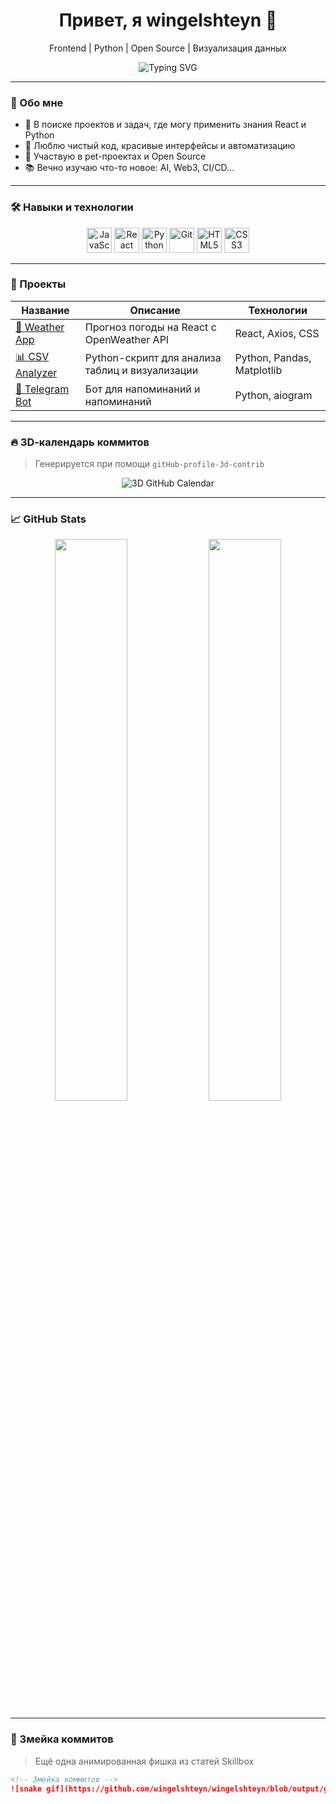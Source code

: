<!-- Приветствие -->
<h1 align="center">Привет, я wingelshteyn 👋</h1>
<p align="center">Frontend | Python | Open Source | Визуализация данных</p>

<!-- Анимированная заставка -->
<p align="center">
  <img src="https://readme-typing-svg.herokuapp.com?font=Fira+Code&size=24&pause=1000&center=true&width=435&lines=Добро+пожаловать+на+мой+GitHub!;Я+люблю+кодить+и+учиться+новому;Пишу+на+Python+и+JavaScript" alt="Typing SVG" />
</p>

---

### 🧠 Обо мне

- 💼 В поиске проектов и задач, где могу применить знания React и Python  
- 🧰 Люблю чистый код, красивые интерфейсы и автоматизацию  
- 🧪 Участвую в pet-проектах и Open Source  
- 📚 Вечно изучаю что-то новое: AI, Web3, CI/CD...

---

### 🛠️ Навыки и технологии

<div align="center">
  <img src="https://cdn.jsdelivr.net/gh/devicons/devicon/icons/javascript/javascript-original.svg" width="40" title="JavaScript"/>
  <img src="https://cdn.jsdelivr.net/gh/devicons/devicon/icons/react/react-original.svg" width="40" title="React"/>
  <img src="https://cdn.jsdelivr.net/gh/devicons/devicon/icons/python/python-original.svg" width="40" title="Python"/>
  <img src="https://cdn.jsdelivr.net/gh/devicons/devicon/icons/git/git-original.svg" width="40" title="Git"/>
  <img src="https://cdn.jsdelivr.net/gh/devicons/devicon/icons/html5/html5-original.svg" width="40" title="HTML5"/>
  <img src="https://cdn.jsdelivr.net/gh/devicons/devicon/icons/css3/css3-original.svg" width="40" title="CSS3"/>
</div>

---

### 🚀 Проекты

| Название | Описание | Технологии |
|----------|----------|------------|
| [📘 Weather App](#) | Прогноз погоды на React с OpenWeather API | React, Axios, CSS |
| [📊 CSV Analyzer](#) | Python-скрипт для анализа таблиц и визуализации | Python, Pandas, Matplotlib |
| [🤖 Telegram Bot](#) | Бот для напоминаний и напоминаний | Python, aiogram |

---

### 🔥 3D‑календарь коммитов

> Генерируется при помощи `gitHub-profile-3d-contrib`

<p align="center">
  <img src="https://raw.githubusercontent.com/wingelshteyn/wingelshteyn/output/github-contribution-grid-snake.svg" alt="3D GitHub Calendar" />
</p>


---

### 📈 GitHub Stats

<p align="center">
  <img src="https://github-readme-stats.vercel.app/api?username=wingelshteyn&show_icons=true&theme=tokyonight" width="48%" />
  <img src="https://github-readme-streak-stats.herokuapp.com/?user=wingelshteyn&theme=tokyonight" width="48%" />
</p>

---

### 🐍 Змейка коммитов

> Ещё одна анимированная фишка из статей Skillbox

```md
<!-- Змейка коммитов -->
![snake gif](https://github.com/wingelshteyn/wingelshteyn/blob/output/github-contribution-grid-snake.svg)
